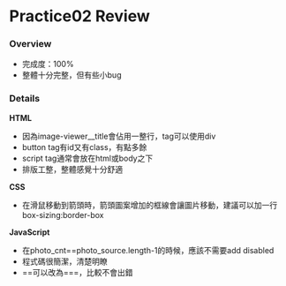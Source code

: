 # Practice02 Review

### Overview
* 完成度：100%
* 整體十分完整，但有些小bug

### Details

**HTML**
* 因為image-viewer__title會佔用一整行，tag可以使用div
* button tag有id又有class，有點多餘
* script tag通常會放在html或body之下
* 排版工整，整體感覺十分舒適

**CSS**
* 在滑鼠移動到箭頭時，箭頭圖案增加的框線會讓圖片移動，建議可以加一行box-sizing:border-box

**JavaScript**
* 在photo_cnt==photo_source.length-1的時候，應該不需要add disabled
* 程式碼很簡潔，清楚明瞭
* ==可以改為===，比較不會出錯
